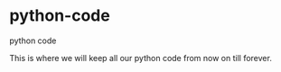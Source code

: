 # python-code
python code 

This is where we will keep all our python code from now on till forever.
